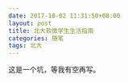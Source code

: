 ```yaml
---
date: 2017-10-02 11:31:50+08:00
layout: post
title: 北大软微学生生活指南
categories: 随笔
tags: 北大
---
```


这是一个坑，等我有空再写。

